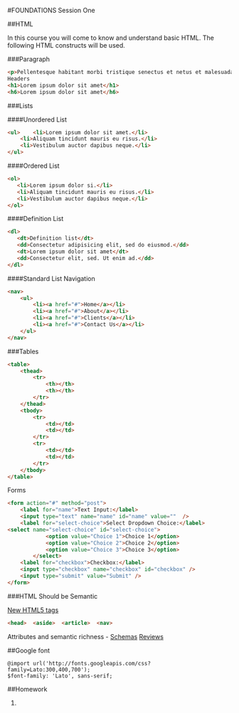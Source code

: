 #FOUNDATIONS Session One

##HTML

In this course you will come to know and understand basic HTML. The following HTML constructs will be used.

###Paragraph
```html
<p>Pellentesque habitant morbi tristique senectus et netus et malesuada fames ac turpis egestas. </p>
Headers
<h1>Lorem ipsum dolor sit amet</h1>
<h6>Lorem ipsum dolor sit amet</h6>
```

###Lists

####Unordered List

```html
<ul> 	<li>Lorem ipsum dolor sit amet.</li>
	<li>Aliquam tincidunt mauris eu risus.</li>
	<li>Vestibulum auctor dapibus neque.</li>
</ul>
```

####Ordered List

```html
<ol>
   <li>Lorem ipsum dolor si.</li>
   <li>Aliquam tincidunt mauris eu risus.</li>
   <li>Vestibulum auctor dapibus neque.</li>
</ol>
```

####Definition List

```html
<dl>
   <dt>Definition list</dt>
   <dd>Consectetur adipisicing elit, sed do eiusmod.</dd>
   <dt>Lorem ipsum dolor sit amet</dt>
   <dd>Consectetur elit, sed. Ut enim ad.</dd>
</dl>
```

####Standard List Navigation

```html
<nav>
	<ul>
		<li><a href="#">Home</a></li>
		<li><a href="#">About</a></li>
		<li><a href="#">Clients</a></li>
		<li><a href="#">Contact Us</a></li>
	</ul>
</nav>
```

###Tables

```html
<table>
	<thead>
		<tr>
			<th></th>
			<th></th>
		</tr>
	</thead>
	<tbody>
		<tr>
			<td></td>
			<td></td>
		</tr>
		<tr>
			<td></td>
			<td></td>
		</tr>
	</tbody>
</table>
```

Forms

```html
<form action="#" method="post">
	<label for="name">Text Input:</label>
	<input type="text" name="name" id="name" value=""  />
	<label for="select-choice">Select Dropdown Choice:</label>
<select name="select-choice" id="select-choice">
			<option value="Choice 1">Choice 1</option>
			<option value="Choice 2">Choice 2</option>
			<option value="Choice 3">Choice 3</option>
		</select>
	<label for="checkbox">Checkbox:</label>
	<input type="checkbox" name="checkbox" id="checkbox" />
	<input type="submit" value="Submit" />
</form>
```

###HTML Should be Semantic

[New HTML5 tags](http://diveintohtml5.info/semantics.html )

```html
<head>  <aside>  <article>  <nav> 
```

Attributes and semantic richness - [Schemas](http://schema.org/docs/gs.html) 
[Reviews](https://schema.org/Review)


##Google font

```
@import url('http://fonts.googleapis.com/css?family=Lato:300,400,700');
$font-family: 'Lato', sans-serif;
```

##Homework

1.  
